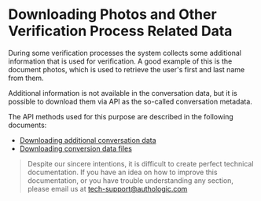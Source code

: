 # Downloading Photos and Other Verification Process Related Data 

During some verification processes the system collects some additional information that is used for verification.
A good example of this is the document photos, which is used to retrieve the user's first and last name from them.

Additional information is not available in the conversation data, but it is possible to download them via API as the 
so-called conversation metadata.

The API methods used for this purpose are described in the following documents:

- [Downloading additional conversation data](api/GET_conversations_ID_identity_metadata.md)
- [Downloading conversion data files](api/GET_conversations_ID_identity_metadata_media_ID.md)

<!-- theme: info -->
>
> Despite our sincere intentions, it is difficult to create perfect technical documentation.
> If you have an idea on how to improve this documentation, or you have trouble understanding any section,
> please email us at tech-support@authologic.com
